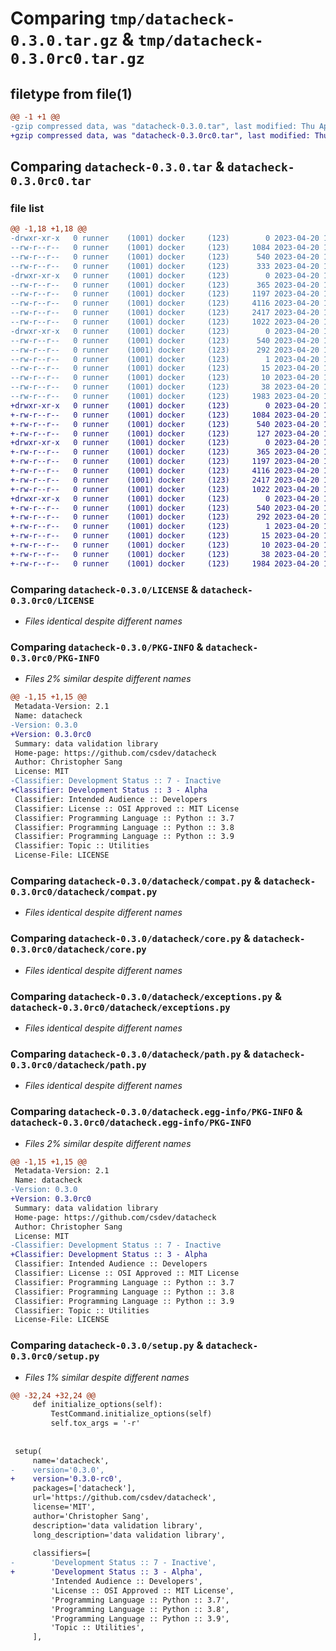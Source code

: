# Comparing `tmp/datacheck-0.3.0.tar.gz` & `tmp/datacheck-0.3.0rc0.tar.gz`

## filetype from file(1)

```diff
@@ -1 +1 @@
-gzip compressed data, was "datacheck-0.3.0.tar", last modified: Thu Apr 20 19:37:01 2023, max compression
+gzip compressed data, was "datacheck-0.3.0rc0.tar", last modified: Thu Apr 20 19:13:58 2023, max compression
```

## Comparing `datacheck-0.3.0.tar` & `datacheck-0.3.0rc0.tar`

### file list

```diff
@@ -1,18 +1,18 @@
-drwxr-xr-x   0 runner    (1001) docker     (123)        0 2023-04-20 19:37:01.690176 datacheck-0.3.0/
--rw-r--r--   0 runner    (1001) docker     (123)     1084 2023-04-20 19:36:52.000000 datacheck-0.3.0/LICENSE
--rw-r--r--   0 runner    (1001) docker     (123)      540 2023-04-20 19:37:01.690176 datacheck-0.3.0/PKG-INFO
--rw-r--r--   0 runner    (1001) docker     (123)      333 2023-04-20 19:36:52.000000 datacheck-0.3.0/README.md
-drwxr-xr-x   0 runner    (1001) docker     (123)        0 2023-04-20 19:37:01.686176 datacheck-0.3.0/datacheck/
--rw-r--r--   0 runner    (1001) docker     (123)      365 2023-04-20 19:36:52.000000 datacheck-0.3.0/datacheck/__init__.py
--rw-r--r--   0 runner    (1001) docker     (123)     1197 2023-04-20 19:36:52.000000 datacheck-0.3.0/datacheck/compat.py
--rw-r--r--   0 runner    (1001) docker     (123)     4116 2023-04-20 19:36:52.000000 datacheck-0.3.0/datacheck/core.py
--rw-r--r--   0 runner    (1001) docker     (123)     2417 2023-04-20 19:36:52.000000 datacheck-0.3.0/datacheck/exceptions.py
--rw-r--r--   0 runner    (1001) docker     (123)     1022 2023-04-20 19:36:52.000000 datacheck-0.3.0/datacheck/path.py
-drwxr-xr-x   0 runner    (1001) docker     (123)        0 2023-04-20 19:37:01.690176 datacheck-0.3.0/datacheck.egg-info/
--rw-r--r--   0 runner    (1001) docker     (123)      540 2023-04-20 19:37:01.000000 datacheck-0.3.0/datacheck.egg-info/PKG-INFO
--rw-r--r--   0 runner    (1001) docker     (123)      292 2023-04-20 19:37:01.000000 datacheck-0.3.0/datacheck.egg-info/SOURCES.txt
--rw-r--r--   0 runner    (1001) docker     (123)        1 2023-04-20 19:37:01.000000 datacheck-0.3.0/datacheck.egg-info/dependency_links.txt
--rw-r--r--   0 runner    (1001) docker     (123)       15 2023-04-20 19:37:01.000000 datacheck-0.3.0/datacheck.egg-info/requires.txt
--rw-r--r--   0 runner    (1001) docker     (123)       10 2023-04-20 19:37:01.000000 datacheck-0.3.0/datacheck.egg-info/top_level.txt
--rw-r--r--   0 runner    (1001) docker     (123)       38 2023-04-20 19:37:01.690176 datacheck-0.3.0/setup.cfg
--rw-r--r--   0 runner    (1001) docker     (123)     1983 2023-04-20 19:36:52.000000 datacheck-0.3.0/setup.py
+drwxr-xr-x   0 runner    (1001) docker     (123)        0 2023-04-20 19:13:58.482067 datacheck-0.3.0rc0/
+-rw-r--r--   0 runner    (1001) docker     (123)     1084 2023-04-20 19:13:49.000000 datacheck-0.3.0rc0/LICENSE
+-rw-r--r--   0 runner    (1001) docker     (123)      540 2023-04-20 19:13:58.482067 datacheck-0.3.0rc0/PKG-INFO
+-rw-r--r--   0 runner    (1001) docker     (123)      127 2023-04-20 19:13:49.000000 datacheck-0.3.0rc0/README.md
+drwxr-xr-x   0 runner    (1001) docker     (123)        0 2023-04-20 19:13:58.482067 datacheck-0.3.0rc0/datacheck/
+-rw-r--r--   0 runner    (1001) docker     (123)      365 2023-04-20 19:13:49.000000 datacheck-0.3.0rc0/datacheck/__init__.py
+-rw-r--r--   0 runner    (1001) docker     (123)     1197 2023-04-20 19:13:49.000000 datacheck-0.3.0rc0/datacheck/compat.py
+-rw-r--r--   0 runner    (1001) docker     (123)     4116 2023-04-20 19:13:49.000000 datacheck-0.3.0rc0/datacheck/core.py
+-rw-r--r--   0 runner    (1001) docker     (123)     2417 2023-04-20 19:13:49.000000 datacheck-0.3.0rc0/datacheck/exceptions.py
+-rw-r--r--   0 runner    (1001) docker     (123)     1022 2023-04-20 19:13:49.000000 datacheck-0.3.0rc0/datacheck/path.py
+drwxr-xr-x   0 runner    (1001) docker     (123)        0 2023-04-20 19:13:58.482067 datacheck-0.3.0rc0/datacheck.egg-info/
+-rw-r--r--   0 runner    (1001) docker     (123)      540 2023-04-20 19:13:58.000000 datacheck-0.3.0rc0/datacheck.egg-info/PKG-INFO
+-rw-r--r--   0 runner    (1001) docker     (123)      292 2023-04-20 19:13:58.000000 datacheck-0.3.0rc0/datacheck.egg-info/SOURCES.txt
+-rw-r--r--   0 runner    (1001) docker     (123)        1 2023-04-20 19:13:58.000000 datacheck-0.3.0rc0/datacheck.egg-info/dependency_links.txt
+-rw-r--r--   0 runner    (1001) docker     (123)       15 2023-04-20 19:13:58.000000 datacheck-0.3.0rc0/datacheck.egg-info/requires.txt
+-rw-r--r--   0 runner    (1001) docker     (123)       10 2023-04-20 19:13:58.000000 datacheck-0.3.0rc0/datacheck.egg-info/top_level.txt
+-rw-r--r--   0 runner    (1001) docker     (123)       38 2023-04-20 19:13:58.482067 datacheck-0.3.0rc0/setup.cfg
+-rw-r--r--   0 runner    (1001) docker     (123)     1984 2023-04-20 19:13:49.000000 datacheck-0.3.0rc0/setup.py
```

### Comparing `datacheck-0.3.0/LICENSE` & `datacheck-0.3.0rc0/LICENSE`

 * *Files identical despite different names*

### Comparing `datacheck-0.3.0/PKG-INFO` & `datacheck-0.3.0rc0/PKG-INFO`

 * *Files 2% similar despite different names*

```diff
@@ -1,15 +1,15 @@
 Metadata-Version: 2.1
 Name: datacheck
-Version: 0.3.0
+Version: 0.3.0rc0
 Summary: data validation library
 Home-page: https://github.com/csdev/datacheck
 Author: Christopher Sang
 License: MIT
-Classifier: Development Status :: 7 - Inactive
+Classifier: Development Status :: 3 - Alpha
 Classifier: Intended Audience :: Developers
 Classifier: License :: OSI Approved :: MIT License
 Classifier: Programming Language :: Python :: 3.7
 Classifier: Programming Language :: Python :: 3.8
 Classifier: Programming Language :: Python :: 3.9
 Classifier: Topic :: Utilities
 License-File: LICENSE
```

### Comparing `datacheck-0.3.0/datacheck/compat.py` & `datacheck-0.3.0rc0/datacheck/compat.py`

 * *Files identical despite different names*

### Comparing `datacheck-0.3.0/datacheck/core.py` & `datacheck-0.3.0rc0/datacheck/core.py`

 * *Files identical despite different names*

### Comparing `datacheck-0.3.0/datacheck/exceptions.py` & `datacheck-0.3.0rc0/datacheck/exceptions.py`

 * *Files identical despite different names*

### Comparing `datacheck-0.3.0/datacheck/path.py` & `datacheck-0.3.0rc0/datacheck/path.py`

 * *Files identical despite different names*

### Comparing `datacheck-0.3.0/datacheck.egg-info/PKG-INFO` & `datacheck-0.3.0rc0/datacheck.egg-info/PKG-INFO`

 * *Files 2% similar despite different names*

```diff
@@ -1,15 +1,15 @@
 Metadata-Version: 2.1
 Name: datacheck
-Version: 0.3.0
+Version: 0.3.0rc0
 Summary: data validation library
 Home-page: https://github.com/csdev/datacheck
 Author: Christopher Sang
 License: MIT
-Classifier: Development Status :: 7 - Inactive
+Classifier: Development Status :: 3 - Alpha
 Classifier: Intended Audience :: Developers
 Classifier: License :: OSI Approved :: MIT License
 Classifier: Programming Language :: Python :: 3.7
 Classifier: Programming Language :: Python :: 3.8
 Classifier: Programming Language :: Python :: 3.9
 Classifier: Topic :: Utilities
 License-File: LICENSE
```

### Comparing `datacheck-0.3.0/setup.py` & `datacheck-0.3.0rc0/setup.py`

 * *Files 1% similar despite different names*

```diff
@@ -32,24 +32,24 @@
     def initialize_options(self):
         TestCommand.initialize_options(self)
         self.tox_args = '-r'
 
 
 setup(
     name='datacheck',
-    version='0.3.0',
+    version='0.3.0-rc0',
     packages=['datacheck'],
     url='https://github.com/csdev/datacheck',
     license='MIT',
     author='Christopher Sang',
     description='data validation library',
     long_description='data validation library',
 
     classifiers=[
-        'Development Status :: 7 - Inactive',
+        'Development Status :: 3 - Alpha',
         'Intended Audience :: Developers',
         'License :: OSI Approved :: MIT License',
         'Programming Language :: Python :: 3.7',
         'Programming Language :: Python :: 3.8',
         'Programming Language :: Python :: 3.9',
         'Topic :: Utilities',
     ],
```

